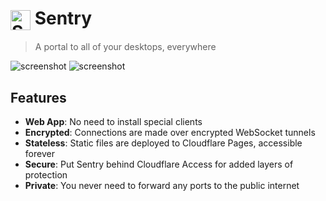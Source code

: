 <h1><img src="https://github.com/user-attachments/assets/9f5d8a63-797a-47a9-a34b-e067ab526cc6" alt="Sentry logo" height="32" valign="middle" /> Sentry</h1>

> A portal to all of your desktops, everywhere

![screenshot](https://github.com/user-attachments/assets/f1db2162-be5b-43b8-b5ba-048956371518#gh-light-mode-only)
![screenshot](https://github.com/user-attachments/assets/751d3851-bf25-4e31-9f3b-ea23d894c7fb#gh-dark-mode-only)

## Features
- **Web App**: No need to install special clients
- **Encrypted**: Connections are made over encrypted WebSocket tunnels
- **Stateless**: Static files are deployed to Cloudflare Pages, accessible forever
- **Secure**: Put Sentry behind Cloudflare Access for added layers of protection
- **Private**: You never need to forward any ports to the public internet
